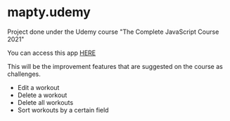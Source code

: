 # mapty.udemy
Project done under the Udemy course "The Complete JavaScript Course 2021"

You can access this app [HERE](https://dannyibz.github.io/mapty.udemy/)

This will be the improvement features that are suggested on the course as challenges.

+ Edit a workout
+ Delete a workout
+ Delete all workouts
+ Sort workouts by a certain field

